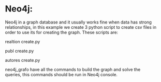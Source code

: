 
# Neo4j:

Neo4j in a graph database and it usually works fine when data has strong relationships, in this example we create 3 python script to create csv files in order to use its for creating the graph. These scripts are: 

realtion create.py

publ create.py	

autores create.py	

neo4j_grafo have all the commands to build the graph and solve the queries, this commands should be run in Neo4j console.
